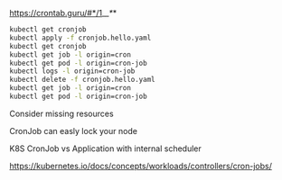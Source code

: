 https://crontab.guru/#*/1_*_*_*_*

```sh
kubectl get cronjob
kubectl apply -f cronjob.hello.yaml
kubectl get cronjob
kubectl get job -l origin=cron
kubectl get pod -l origin=cron-job
kubectl logs -l origin=cron-job
kubectl delete -f cronjob.hello.yaml
kubectl get job -l origin=cron
kubectl get pod -l origin=cron-job
```

Consider missing resources

CronJob can easly lock your node

K8S CronJob vs Application with internal scheduler

https://kubernetes.io/docs/concepts/workloads/controllers/cron-jobs/